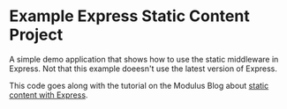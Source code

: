 # Example Express Static Content Project

A simple demo application that shows how to use the static middleware in Express. Not that this example doeesn't use the latest version of Express.

This code goes along with the tutorial on the Modulus Blog about [static content with Express](http://blog.modulus.io/nodejs-and-express-static-content).
